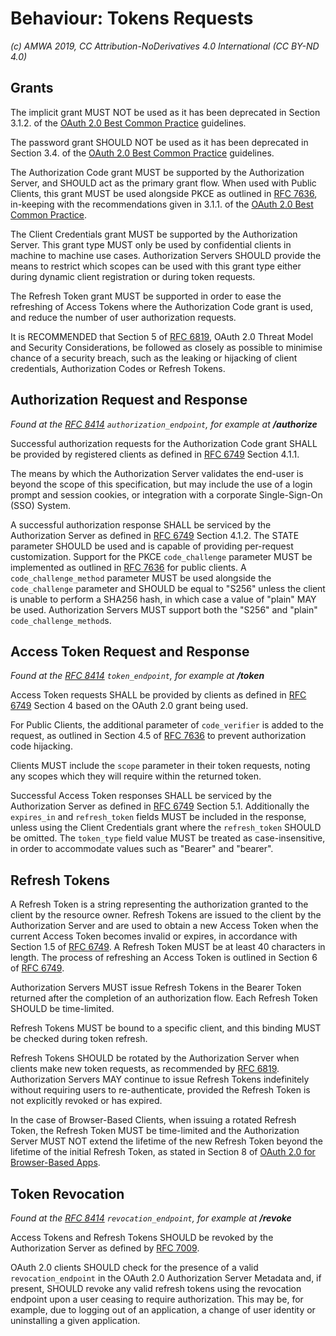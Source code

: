 # Behaviour: Tokens Requests

_(c) AMWA 2019, CC Attribution-NoDerivatives 4.0 International (CC BY-ND 4.0)_

## Grants

The implicit grant MUST NOT be used as it has been deprecated in Section 3.1.2. of the
[OAuth 2.0 Best Common Practice][oauth-security-topics] guidelines.

The password grant SHOULD NOT be used as it has been deprecated in Section 3.4. of the
[OAuth 2.0 Best Common Practice][oauth-security-topics] guidelines.

The Authorization Code grant MUST be supported by the Authorization Server, and SHOULD act as the primary grant flow.
When used with Public Clients, this grant MUST be used alongside PKCE as outlined in [RFC 7636][RFC-7636], in-keeping
with the recommendations given in 3.1.1. of the [OAuth 2.0 Best Common Practice][oauth-security-topics].

The Client Credentials grant MUST be supported by the Authorization Server. This grant type MUST only be used by
confidential clients in machine to machine use cases. Authorization Servers SHOULD provide the means to restrict which
scopes can be used with this grant type either during dynamic client registration or during token requests.

The Refresh Token grant MUST be supported in order to ease the refreshing of Access Tokens where the Authorization Code
grant is used, and reduce the number of user authorization requests.

It is RECOMMENDED that Section 5 of [RFC 6819][RFC-6819], OAuth 2.0 Threat Model and Security Considerations, be
followed as closely as possible to minimise chance of a security breach, such as the leaking or hijacking of client
credentials, Authorization Codes or Refresh Tokens.

## Authorization Request and Response
_Found at the [RFC 8414][RFC-8414] `authorization_endpoint`, for example at **/authorize**_

Successful authorization requests for the Authorization Code grant SHALL be provided by registered clients as
defined in [RFC 6749][RFC-6749] Section 4.1.1.

The means by which the Authorization Server validates the end-user is beyond the scope of this specification, but may
include the use of a login prompt and session cookies, or integration with a corporate Single-Sign-On (SSO) System.

A successful authorization response SHALL be serviced by the Authorization Server as defined in [RFC 6749][RFC-6749]
Section 4.1.2. The STATE parameter SHOULD be used and is capable of providing per-request customization.
Support for the PKCE `code_challenge` parameter MUST be implemented as outlined in [RFC 7636][RFC-7636] for public
clients. A `code_challenge_method` parameter MUST be used alongside the `code_challenge` parameter and SHOULD be equal
to "S256" unless the client is unable to perform a SHA256 hash, in which case a value of "plain" MAY be used.
Authorization Servers MUST support both the "S256" and "plain" `code_challenge_method`s.

## Access Token Request and Response
_Found at the [RFC 8414][RFC-8414] `token_endpoint`, for example at **/token**_

Access Token requests SHALL be provided by clients as defined in [RFC 6749][RFC-6749] Section 4 based on the OAuth
2.0 grant being used.

For Public Clients, the additional parameter of `code_verifier` is added to the request, as outlined in Section 4.5 of
[RFC 7636][RFC-7636] to prevent authorization code hijacking.

Clients MUST include the `scope` parameter in their token requests, noting any scopes which they will require within the
returned token.

Successful Access Token responses SHALL be serviced by the Authorization Server as defined in [RFC 6749][RFC-6749]
Section 5.1. Additionally the `expires_in` and `refresh_token` fields MUST be included in the response, unless using the
Client Credentials grant where the `refresh_token` SHOULD be omitted. The `token_type` field value MUST be treated as
case-insensitive, in order to accommodate values such as "Bearer" and "bearer".

## Refresh Tokens

A Refresh Token is a string representing the authorization granted to the client by the resource owner. Refresh Tokens
are issued to the client by the Authorization Server and are used to obtain a new Access Token when the current Access
Token becomes invalid or expires, in accordance with Section 1.5 of [RFC 6749][RFC-6749]. A Refresh Token MUST be at
least 40 characters in length. The process of refreshing an Access Token is outlined in Section 6 of
[RFC 6749][RFC-6749].

Authorization Servers MUST issue Refresh Tokens in the Bearer Token returned after the completion of an authorization
flow. Each Refresh Token SHOULD be time-limited.

Refresh Tokens MUST be bound to a specific client, and this binding MUST be checked during token refresh.

Refresh Tokens SHOULD be rotated by the Authorization Server when clients make new token requests, as recommended by
[RFC 6819][RFC-6819]. Authorization Servers MAY continue to issue Refresh Tokens indefinitely without requiring users
to re-authenticate, provided the Refresh Token is not explicitly revoked or has expired.

In the case of Browser-Based Clients, when issuing a rotated Refresh Token, the Refresh Token MUST be time-limited and
the Authorization Server MUST NOT extend the lifetime of the new Refresh Token beyond the lifetime of the initial
Refresh Token, as stated in Section 8 of [OAuth 2.0 for Browser-Based Apps][oauth-browser-based-apps].

## Token Revocation
_Found at the [RFC 8414][RFC-8414] `revocation_endpoint`, for example at **/revoke**_

Access Tokens and Refresh Tokens SHOULD be revoked by the Authorization Server as defined by [RFC 7009][RFC-7009].

OAuth 2.0 clients SHOULD check for the presence of a valid `revocation_endpoint` in the OAuth 2.0 Authorization
Server Metadata and, if present, SHOULD revoke any valid refresh tokens using the revocation endpoint upon a user
ceasing to require authorization. This may be, for example, due to logging out of an application, a change of user
identity or uninstalling a given application.

[RFC-6749]: https://tools.ietf.org/html/rfc6749 "The OAuth 2.0 Authorization Framework"

[RFC-6819]: https://tools.ietf.org/html/rfc6819 "OAuth 2.0 Threat Model and Security Considerations"

[RFC-7009]: https://tools.ietf.org/html/rfc7009 "OAuth 2.0 Token Revocation"

[RFC-7636]: https://tools.ietf.org/html/rfc7636 "Proof Key for Code Exchange by OAuth Public Clients"

[RFC-8414]: https://tools.ietf.org/html/rfc8414 "OAuth 2.0 Authorization Server Metadata"

[oauth-security-topics]: https://datatracker.ietf.org/doc/draft-ietf-oauth-security-topics/ "OAuth 2.0 Security Best Current Practice 13"

[oauth-browser-based-apps]: https://datatracker.ietf.org/doc/draft-ietf-oauth-browser-based-apps
